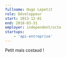 ```yaml
---
fullname: Hugo Lepetit
role: Développeur
start: 2013-12-01
end: 2018-03-31
employer: independent/octo
startups:
    - 'api-entreprise'
---
```


Petit mais costaud !
